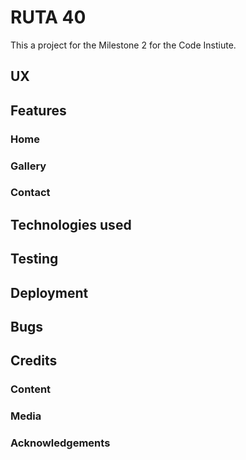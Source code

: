 # RUTA 40

This a project for the Milestone 2 for the Code Instiute.


## UX

## Features

### Home

### Gallery

### Contact

## Technologies used

## Testing

## Deployment

## Bugs

## Credits

### Content

### Media

### Acknowledgements
